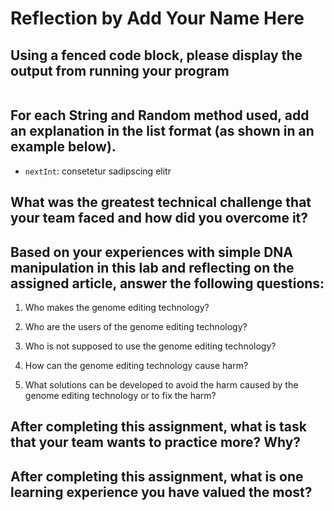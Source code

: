 # Reflection by Add Your Name Here

## Using a fenced code block, please display the output from running your program

```

```

## For each String and Random method used, add an explanation in the list format (as shown in an example below).

- `nextInt`: consetetur sadipscing elitr


## What was the greatest technical challenge that your team faced and how did you overcome it?


## Based on your experiences with simple DNA manipulation in this lab and reflecting on the assigned article, answer the following questions:

1. Who makes the genome editing technology?

2. Who are the users of the genome editing technology?

3. Who is not supposed to use the genome editing technology?

4. How can the genome editing technology cause harm?

5. What solutions can be developed to avoid the harm caused by the genome editing technology or to fix the harm?


## After completing this assignment, what is task that your team wants to practice more? Why?


## After completing this assignment, what is one learning experience you have valued the most?
